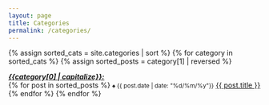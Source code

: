 ```yaml
---
layout: page
title: Categories
permalink: /categories/
---
```


{% assign sorted_cats = site.categories | sort %}
{% for category in sorted_cats %}
{% assign sorted_posts = category[1] | reversed %}
<div>
<em>
  <u><strong id="{{category[0] | uri_escape | downcase }}">{{category[0] | capitalize}}:</strong></u>
</em>
<br>
  {% for post in sorted_posts %}
 	<small class="pad-left">&spades; {{ post.date | date: "%d/%m/%y"}}</small> <a href="{{ site.url }}{{ site.baseurl }}{{  post.url }}">{{ post.title }}</a><br>
  {% endfor %}
{% endfor %}
</div>
